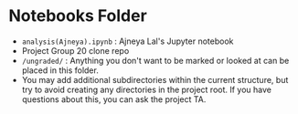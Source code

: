 # Notebooks Folder
- `analysis(Ajneya).ipynb` : Ajneya Lal's Jupyter notebook
- Project Group 20 clone repo
- `/ungraded/` : Anything you don't want to be marked or looked at can be placed in this folder.   
- You may add additional subdirectories within the current structure, but try to avoid creating any directories in the project root. If you have questions about this, you can ask the project TA.
